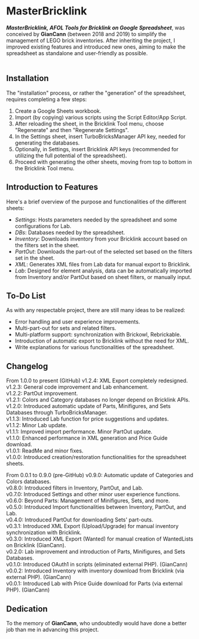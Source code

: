# MasterBricklink
<b><i>MasterBricklink, AFOL Tools for Bricklink on Google Spreadsheet</b></i>, was conceived by <b>GianCann</b> (between 2018 and 2019) to simplify the management of LEGO brick inventories. After inheriting the project, I improved existing features and introduced new ones, aiming to make the spreadsheet as standalone and user-friendly as possible.<br></br>

## Installation
The "installation" process, or rather the "generation" of the spreadsheet, requires completing a few steps:

1. Create a Google Sheets workbook.
2. Import (by copying) various scripts using the Script Editor/App Script.
3. After reloading the sheet, in the Bricklink Tool menu, choose "Regenerate" and then "Regenerate Settings".
4. In the Settings sheet, insert TurboBricksManager API key, needed for generating the databases.
5. Optionally, in Settings, insert Bricklink API keys (recommended for utilizing the full potential of the spreadsheet).
6. Proceed with generating the other sheets, moving from top to bottom in the Bricklink Tool menu.

## Introduction to Features
Here's a brief overview of the purpose and functionalities of the different sheets:

* <i>Settings</i>: Hosts parameters needed by the spreadsheet and some configurations for Lab.
* <i>DBs</i>: Databases needed by the spreadsheet.
* <i>Inventory</i>: Downloads inventory from your Bricklink account based on the filters set in the sheet.
* <i>PartOut</i>: Downloads the part-out of the selected set based on the filters set in the sheet.
* <i>XML</i>: Generates XML files from Lab data for manual export to Bricklink.
* <i>Lab</i>: Designed for element analysis, data can be automatically imported from Inventory and/or PartOut based on sheet filters, or manually input.

## To-Do List
As with any respectable project, there are still many ideas to be realized:

* Error handling and user experience improvements.
* Multi-part-out for sets and related filters.
* Multi-platform support: synchronization with Brickowl, Rebrickable.
* Introduction of automatic export to Bricklink without the need for XML.
* Write explanations for various functionalities of the spreadsheet.

## Changelog
From 1.0.0 to present (GitHub)
v1.2.4: XML Export completely redesigned.<br>
v1.2.3: General code improvement and Lab enhancement.<br>
v1.2.2: PartOut improvement.<br>
v1.2.1: Colors and Category databases no longer depend on Bricklink APIs.<br>
v1.2.0: Introduced automatic update of Parts, Minifigures, and Sets Databases through TurboBricksManager.<br>
v1.1.3: Introduced Lab function for price suggestions and updates.<br>
v1.1.2: Minor Lab update.<br>
v1.1.1: Improved import performance. Minor PartOut update.<br>
v1.1.0: Enhanced performance in XML generation and Price Guide download.<br>
v1.0.1: ReadMe and minor fixes.<br>
v1.0.0: Introduced creation/restoration functionalities for the spreadsheet sheets.<br>

From 0.0.1 to 0.9.0 (pre-GitHub)
v0.9.0: Automatic update of Categories and Colors databases.<br>
v0.8.0: Introduced filters in Inventory, PartOut, and Lab.<br>
v0.7.0: Introduced Settings and other minor user experience functions.<br>
v0.6.0: Beyond Parts: Management of Minifigures, Sets, and more.<br>
v0.5.0: Introduced Import functionalities between Inventory, PartOut, and Lab.<br>
v0.4.0: Introduced PartOut for downloading Sets' part-outs.<br>
v0.3.1: Introduced XML Export (Upload/Upgrade) for manual inventory synchronization with Bricklink.<br>
v0.3.0: Introduced XML Export (Wanted) for manual creation of WantedLists on Bricklink (GianCann).<br>
v0.2.0: Lab improvement and introduction of Parts, Minifigures, and Sets Databases.<br>
v0.1.0: Introduced OAuth1 in scripts (eliminated external PHP). (GianCann)<br>
v0.0.2: Introduced Inventory with inventory download from Bricklink (via external PHP). (GianCann)<br>
v0.0.1: Introduced Lab with Price Guide download for Parts (via external PHP). (GianCann)<br>

## Dedication
To the memory of <b>GianCann</b>, who undoubtedly would have done a better job than me in advancing this project.